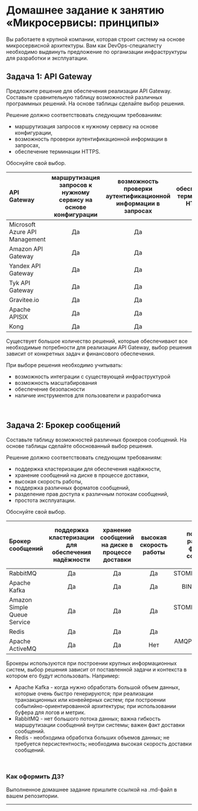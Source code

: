 
# Домашнее задание к занятию «Микросервисы: принципы»

Вы работаете в крупной компании, которая строит систему на основе микросервисной архитектуры.
Вам как DevOps-специалисту необходимо выдвинуть предложение по организации инфраструктуры для разработки и эксплуатации.

## Задача 1: API Gateway 

Предложите решение для обеспечения реализации API Gateway. Составьте сравнительную таблицу возможностей различных программных решений. На основе таблицы сделайте выбор решения.

Решение должно соответствовать следующим требованиям:
- маршрутизация запросов к нужному сервису на основе конфигурации,
- возможность проверки аутентификационной информации в запросах,
- обеспечение терминации HTTPS.


Обоснуйте свой выбор.

| API Gateway      | маршрутизация запросов к нужному сервису на основе конфигурации | возможность проверки аутентификационной информации в запросах     | обеспечение терминации HTTPS     |
|:---|:---:|:---:|:---:|
|Microsoft Azure API Management|Да|Да|Да|
|Amazon API Gateway            |Да|Да|Да|
|Yandex API Gateway            |Да|Да|Да|
|Tyk API Gateway               |Да|Да|Да|
|Gravitee.io                   |Да|Да|Да|
|Apache APISIX                 |Да|Да|Да|
|Kong                          |Да|Да|Да|

Cуществует большое количество решений, которые обеспечивают все необходимые потребности для реализации API Gateway, выбор решения зависит от конкретных задач и финансового обеспечения.

При выборе решения необходимо учитывать:
- возможность интеграции с существующей инфраструктурой
- возможность масштабирования
- обеспечение безопасности
- наличие инструментов для пользователи и разработчика

<br>

## Задача 2: Брокер сообщений

Составьте таблицу возможностей различных брокеров сообщений. На основе таблицы сделайте обоснованный выбор решения.

Решение должно соответствовать следующим требованиям:
- поддержка кластеризации для обеспечения надёжности,
- хранение сообщений на диске в процессе доставки,
- высокая скорость работы,
- поддержка различных форматов сообщений,
- разделение прав доступа к различным потокам сообщений,
- простота эксплуатации.

Обоснуйте свой выбор.

|Брокер сообщений|поддержка кластеризации для обеспечения надёжности|хранение сообщений на диске в процессе доставки|высокая скорость работы|поддержка различных форматов сообщений|разделение прав доступа к различным потокам сообщений|простота эксплуатации|
|:---|:---:|:---:|:---:|:---:|:---:|:---:|
|RabbitMQ                    |Да|Да|Да|STOMP/AMQP/MQTT|Да|Да|
|Apache Kafka                |Да|Да|Да|BINARY on TCP|Да|Нет|
|Amazon Simple Queue Service |Да|Да|Да|STOMP/AMQP/MQTT и пр.|Да|Да|
|Redis                       |Да|Да|Да|RESP|Да|Да|
|Apache ActiveMQ             |Да|Да|Нет|AMQP/MQTT/RESP и пр.|Да|Да|

Брокеры используются при построении крупных информационных систем, выбор решения зависит от поставленной задачи и контекста в котором его будут использовать. 
Например:
- Apache Kafka - когда нужно обработать большой объем данных, которые очень быстро генерируются; при реализации транзакционных или конвейерных систем; при построении событийно-ориентированной архитектуры; при использовании буфера для логов и метрик.
- RabbitMQ - нет большого потока данных; важна гибкость маршрутизации сообщений внутри системы; важен факт доставки сообщений.
- Redis - необходима обработка больших объемов данных; не требуется персистентность; необходима высокая скорость доставки сообщений.

<br>


### Как оформить ДЗ?

Выполненное домашнее задание пришлите ссылкой на .md-файл в вашем репозитории.

---